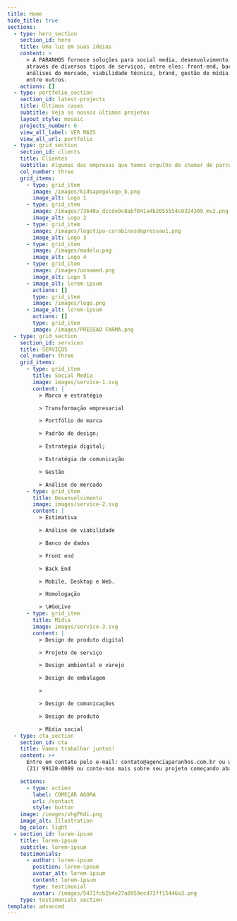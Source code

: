 ```yaml
---
title: Home
hide_title: true
sections:
  - type: hero_section
    section_id: hero
    title: Uma luz em suas ideias
    content: >
      > A PARANHOS fornece soluções para social media, desenvolvimento e mídia,
      através de diversos tipos de serviços, entre eles: front-end, back-end,
      análises do mercado, viabilidade técnica, brand, gestão de mídia social,
      entre outros.
    actions: []
  - type: portfolio_section
    section_id: latest-projects
    title: Últimos cases
    subtitle: Veja os nossos últimos projetos
    layout_style: mosaic
    projects_number: 6
    view_all_label: VER MAIS
    view_all_url: portfolio
  - type: grid_section
    section_id: clients
    title: Clientes
    subtitle: Algumas das empresas que temos orgulho de chamar de parceiras
    col_number: three
    grid_items:
      - type: grid_item
        image: /images/kidsapegologo_b.png
        image_alt: Logo 1
      - type: grid_item
        image: /images/73640a_dccde9c8abf041a4b2055554c0324309_mv2.png
        image_alt: Logo 2
      - type: grid_item
        image: /images/logotipo-carabinasdepressao1.png
        image_alt: Logo 3
      - type: grid_item
        image: /images/madelu.png
        image_alt: Logo 4
      - type: grid_item
        image: /images/unnamed.png
        image_alt: Logo 5
      - image_alt: lorem-ipsum
        actions: []
        type: grid_item
        image: /images/logo.png
      - image_alt: lorem-ipsum
        actions: []
        type: grid_item
        image: /images/PRESSAO FARMA.png
  - type: grid_section
    section_id: services
    title: SERVIÇOS
    col_number: three
    grid_items:
      - type: grid_item
        title: Social Media
        image: images/service-1.svg
        content: |
          > Marca e estratégia

          > Transformação empresarial

          > Portfólio de marca

          > Padrão de design;

          > Estratégia digital;

          > Estratégia de comunicação

          > Gestão

          > Análise do mercado
      - type: grid_item
        title: Desenvolvimento
        image: images/service-2.svg
        content: |
          > Estimativa

          > Análise de viabilidade

          > Banco de dados

          > Front end

          > Back End

          > Mobile, Desktop e Web.

          > Homologação

          > \#GoLive
      - type: grid_item
        title: Mídia
        image: images/service-3.svg
        content: |
          > Design de produto digital

          > Projeto de serviço

          > Design ambiental e varejo

          > Design de embalagem

          >

          > Design de comunicações

          > Design de produto

          > Mídia social
  - type: cta_section
    section_id: cta
    title: Vamos trabalhar juntos!
    content: >+
      Entre em contato pelo e-mail: contato@agenciaparanhos.com.br ou whatsapp:
      (21) 99128-0069 ou conte-nos mais sobre seu projeto começando abaixo.

    actions:
      - type: action
        label: COMEÇAR AGORA
        url: /contact
        style: button
    image: /images/vhgFKdi.png
    image_alt: Illustration
    bg_color: light
  - section_id: lorem-ipsum
    title: lorem-ipsum
    subtitle: lorem-ipsum
    testimonials:
      - author: lorem-ipsum
        position: lorem-ipsum
        avatar_alt: lorem-ipsum
        content: lorem-ipsum
        type: testimonial
        avatar: /images/5471fcb2b4e27a0959ecd72ff15446a3.png
    type: testimonials_section
template: advanced
---
```

